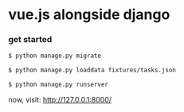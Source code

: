 # vue.js alongside django

### get started

```bash
$ python manage.py migrate

$ python manage.py loaddata fixtures/tasks.json

$ python manage.py runserver
```

now, visit: http://127.0.0.1:8000/